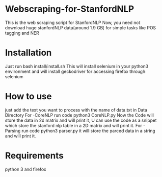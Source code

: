 # Webscraping-for-StanfordNLP
This is the web scraping script for StanfordNLP 
Now, you need not download huge stanfordNLP data(around 1.9 GB) for simple tasks like POS tagging and NER

# Installation 
Just run 
 bash install/install.sh
This will install selenium in your python3 environment and will install geckodriver for accessing firefox through selenium

# How to use 
just add the text you want to process with the name of data.txt in Data Directory
For -CoreNLP
run code 
python3 CoreNLP.py
Now the Code will store the data in 2d matrix and will print it,
U can use the code as a snippet which store the stanford nlp table in a 2D matrix and will print it.
For -Parsing
run code
python3 parser.py
it will store the parced data in a string and will print it.

# Requirements 
python 3 and firefox
